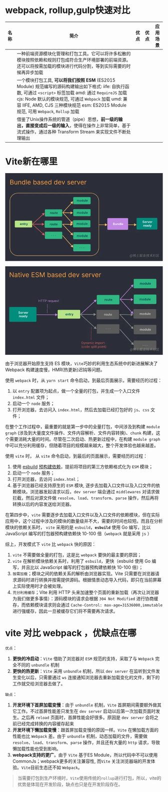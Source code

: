 # webpack, rollup,gulp快速对比

| **名称** | **简介**                                                     | 优点 | 优点 | **应用场景** |
| -------- | ------------------------------------------------------------ | ---- | ---- | ------------ |
|          | 一种前端资源模块化管理和打包工具。它可以将许多松散的模块按照依赖和规则打包成符合生产环境部署的前端资源。还可以将按需加载的模块进行代码分割，等到实际需要的时候再异步加载 |      |      |              |
|          | 一个模块打包工具, **可以将我们按照 ESM** (ES2015 Module) 规范编写的源码构建输出如下格式:  iife: 自执行函数, 可通过 `<script>` 标签加载  amd: 通过 `RequireJS` 加载  cjs: Node 默认的模块规范, 可通过 `Webpack` 加载  umd: 兼容 IIFE, AMD, CJS 三种模块规范  esm: ES2015 Module 规范, 可用 `Webpack`, `Rollup` 加载 |      |      |              |
|          | 借鉴了Unix操作系统的管道（pipe）思想，**前一级的输出，直接变成后一级的输入**，使得在操作上非常简单，基于流式操作，通过各种 Transform Stream 来实现文件不断处理输出 |      |      |              |



# Vite新在哪里

![image.png](assets/fbc62917acc14419a209c0c09330ee0ctplv-k3u1fbpfcp-zoom-in-crop-mark4536000.webp)

![image.png](assets/c4b3b46ed58e4a1c9e8d78130b07d57btplv-k3u1fbpfcp-zoom-in-crop-mark4536000.webp)

由于浏览器开始原生支持 ES 模块，`Vite`巧妙的利用生态系统中的新进展解决了 Webpack 构建速度慢，HMR(热更新)迟钝等问题。

使用 `webpack` 时，从 `yarn start` 命令启动，到最后页面展示，需要经历的过程：

1. 以 `entry` 配置项为起点，做一个全量的打包，并生成一个入口文件 `index.html` 文件；
2. 启动一个 `node` 服务；
3. 打开浏览器，去访问入 `index.html`，然后去加载已经打包好的 `js`、`css` 文件；

在整个工作过程中，最重要的就是第一步中的全量打包，中间涉及到构建 `module graph` (涉及到大量度文件操作、文件内容解析、文件内容转换)、`chunk` 构建，这个需要消耗大量的时间。尽管在二次启动、热更新过程中，在构建 `module graph` 中可以充分利用缓存，但随着项目的规模越来越大，整个开发体验也越来越差。

使用 `vite` 时， 从 `vite` 命令启动，到最后的页面展示，需要经历的过程：

1. 使用 [esbuild](https://link.juejin.cn?target=https%3A%2F%2Fesbuild.github.io%2F) [预构建依赖](https://link.juejin.cn?target=https%3A%2F%2Fcn.vitejs.dev%2Fguide%2Fdep-pre-bundling.html)，提前将项目的第三方依赖格式化为 `ESM` 模块；
2. 启动一个 `node` 服务；
3. 打开浏览器，去访问 `index.html`；
4. 基于浏览器已经支持原生的 `ESM` 模块, 逐步去加载入口文件以及入口文件的依赖模块。浏览器发起请求以后，`dev server` 端会通过 `middlewares` 对请求做拦截，然后对源文件做 `resolve`、`load`、`transform`、`parse` 操作，然后再将转换以后的内容发送给浏览器。

在第四步中，`vite` 需要逐步去加载入口文件以及入口文件的依赖模块，但在实际应用中，这个过程中涉及的模块的数量级并不大，需要的时间也较短。而且在分析模块的依赖关系时， `vite` 采用的是 `esbuild`，**`esbuild`** 使用 Go 编写，比以 JavaScript 编写的打包器预构建依赖快 10-100 倍（`webpack` 就是采用 `js` ）

综上，开发模式下 `vite` 比 `webpack` 快的原因：

1. `vite` 不需要做全量的打包，这是比 `webpack` 要快的最主要的原因；
2. `vite` 在解析模块依赖关系时，利用了 `esbuild`，更快（esbuild 使用 Go 编写，并且比以 JavaScript 编写的打包器预构建依赖快 10-100 倍）；
3. `按需加载`；模块之间的依赖关系的解析由浏览器实现。Vite 只需要在浏览器请求源码时进行转换并按需提供源码。根据情景动态导入代码，即只在当前屏幕上实际使用时才会被处理。
4. `充分利用缓存`；Vite 利用 HTTP 头来加速整个页面的重新加载（再次让浏览器为我们做更多事情）：源码模块的请求会根据 `304 Not Modified` 进行协商缓存，而依赖模块请求则会通过 `Cache-Control: max-age=31536000,immutable` 进行强缓存，因此一旦被缓存它们将不需要再次请求。

# vite 对比 webpack ，优缺点在哪

`优点`：

1. **更快的冷启动**：`Vite` 借助了浏览器对 `ESM` 规范的支持，采取了与 `Webpack` 完全不同的 `unbundle` 机制
2. **更快的热更新**：`Vite` 采用 `unbundle` 机制，所以 `dev server` 在监听到文件发生变化以后，只需要通过 `ws` 连接通知浏览器去重新加载变化的文件，剩下的工作就交给浏览器去做了。

`缺点`：

1. **开发环境下首屏加载变慢**：由于 `unbundle` 机制，`Vite` 首屏期间需要额外做其它工作。不过首屏性能差只发生在 `dev server` 启动以后第一次加载页面时发生。之后再 `reload` 页面时，首屏性能会好很多。原因是 `dev server` 会将之前已经完成转换的内容缓存起来
2. **开发环境下懒加载变慢**：跟首屏加载变慢的原因一样。`Vite` 在懒加载方面的性能也比 `Webpack` 差。由于 `unbundle` 机制，动态加载的文件，需要做 `resolve`、`load`、`transform`、`parse` 操作，并且还有大量的 `http` 请求，导致懒加载性能也受到影响。
3. **webpack支持的更广**。由于 `Vite` 基于ES Module，所以代码中不可以使用CommonJs；webpack更多的关注兼容性, 而`Vite` 关注浏览器端的开发体验。`Vite`目前生态还不如 `Webpack`。

> 当需要打包到生产环境时，`Vite`使用传统的`rollup`进行打包，所以，vite的优势是体现在开发阶段，缺点也只是在开发阶段存在。

